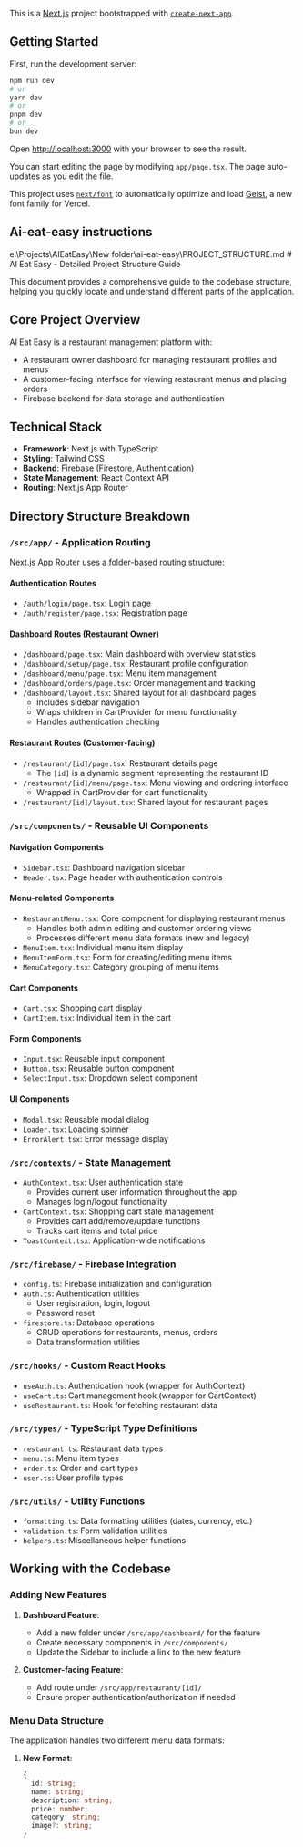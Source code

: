 This is a [Next.js](https://nextjs.org) project bootstrapped with [`create-next-app`](https://nextjs.org/docs/app/api-reference/cli/create-next-app).

## Getting Started

First, run the development server:

```bash
npm run dev
# or
yarn dev
# or
pnpm dev
# or
bun dev
```

Open [http://localhost:3000](http://localhost:3000) with your browser to see the result.

You can start editing the page by modifying `app/page.tsx`. The page auto-updates as you edit the file.

This project uses [`next/font`](https://nextjs.org/docs/app/building-your-application/optimizing/fonts) to automatically optimize and load [Geist](https://vercel.com/font), a new font family for Vercel.

## Ai-eat-easy instructions
<invoke name="write_to_file">
<parameter name="TargetFile">e:\Projects\AIEatEasy\New folder\ai-eat-easy\PROJECT_STRUCTURE.md</parameter>
<parameter name="CodeContent"># AI Eat Easy - Detailed Project Structure Guide

This document provides a comprehensive guide to the codebase structure, helping you quickly locate and understand different parts of the application.

## Core Project Overview

AI Eat Easy is a restaurant management platform with:
- A restaurant owner dashboard for managing restaurant profiles and menus
- A customer-facing interface for viewing restaurant menus and placing orders
- Firebase backend for data storage and authentication

## Technical Stack

- **Framework**: Next.js with TypeScript
- **Styling**: Tailwind CSS
- **Backend**: Firebase (Firestore, Authentication)
- **State Management**: React Context API
- **Routing**: Next.js App Router

## Directory Structure Breakdown

### `/src/app/` - Application Routing

Next.js App Router uses a folder-based routing structure:

#### Authentication Routes
- `/auth/login/page.tsx`: Login page
- `/auth/register/page.tsx`: Registration page

#### Dashboard Routes (Restaurant Owner)
- `/dashboard/page.tsx`: Main dashboard with overview statistics
- `/dashboard/setup/page.tsx`: Restaurant profile configuration
- `/dashboard/menu/page.tsx`: Menu item management
- `/dashboard/orders/page.tsx`: Order management and tracking
- `/dashboard/layout.tsx`: Shared layout for all dashboard pages
  - Includes sidebar navigation
  - Wraps children in CartProvider for menu functionality
  - Handles authentication checking

#### Restaurant Routes (Customer-facing)
- `/restaurant/[id]/page.tsx`: Restaurant details page
  - The `[id]` is a dynamic segment representing the restaurant ID
- `/restaurant/[id]/menu/page.tsx`: Menu viewing and ordering interface
  - Wrapped in CartProvider for cart functionality
- `/restaurant/[id]/layout.tsx`: Shared layout for restaurant pages

### `/src/components/` - Reusable UI Components

#### Navigation Components
- `Sidebar.tsx`: Dashboard navigation sidebar
- `Header.tsx`: Page header with authentication controls

#### Menu-related Components  
- `RestaurantMenu.tsx`: Core component for displaying restaurant menus
  - Handles both admin editing and customer ordering views
  - Processes different menu data formats (new and legacy)
- `MenuItem.tsx`: Individual menu item display 
- `MenuItemForm.tsx`: Form for creating/editing menu items
- `MenuCategory.tsx`: Category grouping of menu items

#### Cart Components
- `Cart.tsx`: Shopping cart display
- `CartItem.tsx`: Individual item in the cart

#### Form Components
- `Input.tsx`: Reusable input component
- `Button.tsx`: Reusable button component
- `SelectInput.tsx`: Dropdown select component

#### UI Components
- `Modal.tsx`: Reusable modal dialog
- `Loader.tsx`: Loading spinner
- `ErrorAlert.tsx`: Error message display

### `/src/contexts/` - State Management

- `AuthContext.tsx`: User authentication state
  - Provides current user information throughout the app
  - Manages login/logout functionality
- `CartContext.tsx`: Shopping cart state management
  - Provides cart add/remove/update functions
  - Tracks cart items and total price
- `ToastContext.tsx`: Application-wide notifications

### `/src/firebase/` - Firebase Integration

- `config.ts`: Firebase initialization and configuration
- `auth.ts`: Authentication utilities
  - User registration, login, logout
  - Password reset
- `firestore.ts`: Database operations
  - CRUD operations for restaurants, menus, orders
  - Data transformation utilities

### `/src/hooks/` - Custom React Hooks

- `useAuth.ts`: Authentication hook (wrapper for AuthContext)
- `useCart.ts`: Cart management hook (wrapper for CartContext)
- `useRestaurant.ts`: Hook for fetching restaurant data

### `/src/types/` - TypeScript Type Definitions

- `restaurant.ts`: Restaurant data types
- `menu.ts`: Menu item types
- `order.ts`: Order and cart types
- `user.ts`: User profile types

### `/src/utils/` - Utility Functions

- `formatting.ts`: Data formatting utilities (dates, currency, etc.)
- `validation.ts`: Form validation utilities
- `helpers.ts`: Miscellaneous helper functions

## Working with the Codebase

### Adding New Features

1. **Dashboard Feature**:
   - Add a new folder under `/src/app/dashboard/` for the feature
   - Create necessary components in `/src/components/`
   - Update the Sidebar to include a link to the new feature

2. **Customer-facing Feature**:
   - Add route under `/src/app/restaurant/[id]/`
   - Ensure proper authentication/authorization if needed

### Menu Data Structure

The application handles two different menu data formats:

1. **New Format**:
   ```typescript
   {
     id: string;
     name: string;
     description: string;
     price: number;
     category: string;
     image?: string;
   }